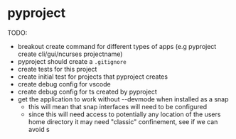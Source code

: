 # pyproject

TODO:
- breakout create command for different types of apps (e.g pyproject create cli/gui/ncurses projectname)
- pyproject should create a `.gitignore`
- create tests for this project
- create initial test for projects that pyproject creates
- create debug config for vscode
- create debug config for ts created by pyproject
- get the application to work without --devmode when installed as a snap
    - this will mean that snap interfaces will need to be configured
    - since this will need access to potentially any location of the users home directory it may need "classic" confinement, see if we can avoid s